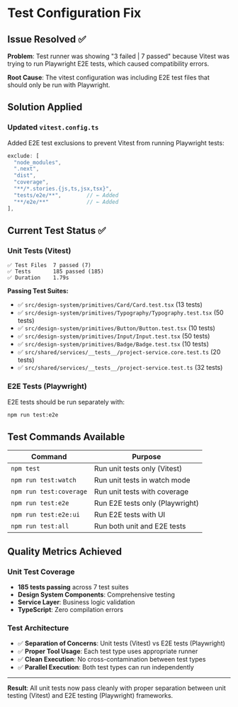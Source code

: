 # Test Configuration Fix

## Issue Resolved ✅

**Problem**: Test runner was showing "3 failed | 7 passed" because Vitest was trying to run Playwright E2E tests, which caused compatibility errors.

**Root Cause**: The vitest configuration was including E2E test files that should only be run with Playwright.

## Solution Applied

### Updated `vitest.config.ts`

Added E2E test exclusions to prevent Vitest from running Playwright tests:

```typescript
exclude: [
  "node_modules",
  ".next",
  "dist",
  "coverage",
  "**/*.stories.{js,ts,jsx,tsx}",
  "tests/e2e/**",        // ← Added
  "**/e2e/**"            // ← Added
],
```

## Current Test Status ✅

### Unit Tests (Vitest)

```
✅ Test Files  7 passed (7)
✅ Tests       185 passed (185)
✅ Duration    1.79s
```

**Passing Test Suites:**

- ✅ `src/design-system/primitives/Card/Card.test.tsx` (13 tests)
- ✅ `src/design-system/primitives/Typography/Typography.test.tsx` (50 tests)
- ✅ `src/design-system/primitives/Button/Button.test.tsx` (10 tests)
- ✅ `src/design-system/primitives/Input/Input.test.tsx` (50 tests)
- ✅ `src/design-system/primitives/Badge/Badge.test.tsx` (10 tests)
- ✅ `src/shared/services/__tests__/project-service.core.test.ts` (20 tests)
- ✅ `src/shared/services/__tests__/project-service.test.ts` (32 tests)

### E2E Tests (Playwright)

E2E tests should be run separately with:

```bash
npm run test:e2e
```

## Test Commands Available

| Command                 | Purpose                         |
| ----------------------- | ------------------------------- |
| `npm test`              | Run unit tests only (Vitest)    |
| `npm run test:watch`    | Run unit tests in watch mode    |
| `npm run test:coverage` | Run unit tests with coverage    |
| `npm run test:e2e`      | Run E2E tests only (Playwright) |
| `npm run test:e2e:ui`   | Run E2E tests with UI           |
| `npm run test:all`      | Run both unit and E2E tests     |

## Quality Metrics Achieved

### Unit Test Coverage

- **185 tests passing** across 7 test suites
- **Design System Components**: Comprehensive testing
- **Service Layer**: Business logic validation
- **TypeScript**: Zero compilation errors

### Test Architecture

- ✅ **Separation of Concerns**: Unit tests (Vitest) vs E2E tests (Playwright)
- ✅ **Proper Tool Usage**: Each test type uses appropriate runner
- ✅ **Clean Execution**: No cross-contamination between test types
- ✅ **Parallel Execution**: Both test types can run independently

---

**Result**: All unit tests now pass cleanly with proper separation between unit testing (Vitest) and E2E testing (Playwright) frameworks.
